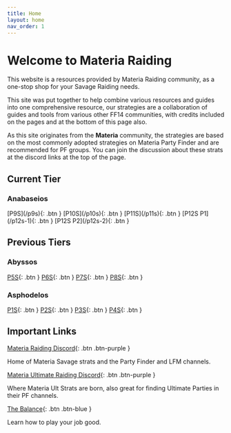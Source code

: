 ```yaml
---
title: Home
layout: home
nav_order: 1
---
```


# Welcome to Materia Raiding

This website is a resources provided by Materia Raiding community, as a one-stop shop for your Savage Raiding needs.

This site was put together to help combine various resources and guides into one comprehensive resource, our strategies are a collaboration of guides and tools from various other FF14 communities, with credits included on the pages and at the bottom of this page also.

As this site originates from the **Materia** community, the strategies are based on the most commonly adopted strategies on Materia Party Finder and are recommended for PF groups. You can join the discussion about these strats at the discord links at the top of the page.

## Current Tier

### Anabaseios
<span class="fs-5">
[P9S](/p9s){: .btn }
[P10S](/p10s){: .btn }
[P11S](/p11s){: .btn }
[P12S P1](/p12s-1){: .btn }
[P12S P2](/p12s-2){: .btn }
</span>

## Previous Tiers

### Abyssos

[P5S](/p5s){: .btn }
[P6S](/p6s){: .btn }
[P7S](/){: .btn }
[P8S](/){: .btn }

### Asphodelos

[P1S](/){: .btn }
[P2S](/){: .btn }
[P3S](/){: .btn }
[P4S](/){: .btn }

## Important Links

[Materia Raiding Discord](https://discord.gg/EySn5dRj65){: .btn .btn-purple }

Home of Materia Savage strats and the Party Finder and LFM channels.

[Materia Ultimate Raiding Discord](https://discord.gg/ArZz3b8PZV){: .btn .btn-purple }

Where Materia Ult Strats are born, also great for finding Ultimate Parties in their PF channels.

[The Balance](https://www.thebalanceffxiv.com/){: .btn .btn-blue }

Learn how to play your job good.
